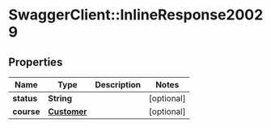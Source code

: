 # SwaggerClient::InlineResponse20029

## Properties
Name | Type | Description | Notes
------------ | ------------- | ------------- | -------------
**status** | **String** |  | [optional] 
**course** | [**Customer**](Customer.md) |  | [optional] 


